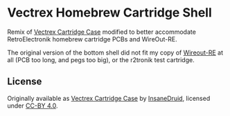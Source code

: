 # Vectrex Homebrew Cartridge Shell

Remix of [Vectrex Cartridge Case](https://www.printables.com/model/125566-vectrex-cartridge-case)
modified to better accommodate RetroElectronik homebrew cartridge PCBs
and WireOut-RE.

The original version of the bottom shell did not fit my copy of
[Wireout-RE](http://www.futurevector.eu/Wireout-re.html) at all (PCB too long,
and pegs too big), or the r2tronik test cartridge.

## License

Originally available as [Vectrex Cartridge Case](https://www.printables.com/model/125566-vectrex-cartridge-case) by [InsaneDruid](https://www.printables.com/social/19592-insanedruid), licensed under [CC-BY 4.0](http://creativecommons.org/licenses/by/4.0/).
